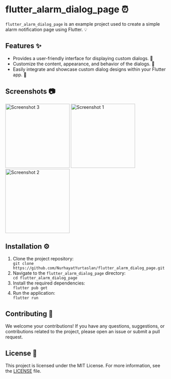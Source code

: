 <!DOCTYPE html>
<html>
<head>
  <title> flutter_alarm_dialog_page ⏰</title>
</head>
<body>
  <h1>flutter_alarm_dialog_page ⏰</h1>
  <p><code>flutter_alarm_dialog_page</code> is an example project used to create a simple alarm notification page using Flutter. 💡</p>
  
  
<h2>Features ✨</h2>
<ul>
  <li>Provides a user-friendly interface for displaying custom dialogs. 💬</li>
  <li>Customize the content, appearance, and behavior of the dialogs. 🎨</li>
  <li>Easily integrate and showcase custom dialog designs within your Flutter app. 📱</li>
</ul>
  <h2>Screenshots 📷</h2>
  <img src="https://github.com/NurhayatYurtaslan/flutter_alarm_dialog_page/assets/80510115/e6246b43-e0f1-4385-b2f4-0bc988f71c52" alt="Screenshot 3" width="200">
  <img src="https://github.com/NurhayatYurtaslan/flutter_alarm_dialog_page/assets/80510115/d709160a-0666-4574-aba4-63fae858a111" alt="Screenshot 1" width="200">
  <img src="https://github.com/NurhayatYurtaslan/flutter_alarm_dialog_page/assets/80510115/0008d614-18e3-4cb3-9e5b-d7ae4ed7cf2e" alt="Screenshot 2" width="200">

  <h2>Installation ⚙️</h2>
  <ol>
    <li>Clone the project repository:</li>
    <code>git clone https://github.com/NurhayatYurtaslan/flutter_alarm_dialog_page.git</code>
    <li>Navigate to the <code>flutter_alarm_dialog_page</code> directory:</li>
    <code>cd flutter_alarm_dialog_page</code>
    <li>Install the required dependencies:</li>
    <code>flutter pub get</code>
    <li>Run the application:</li>
    <code>flutter run</code>
  </ol>

  <h2>Contributing 🤝</h2>
  <p>We welcome your contributions! If you have any questions, suggestions, or contributions related to the project, please open an issue or submit a pull request.</p>

  <h2>License 📄</h2>
  <p>This project is licensed under the MIT License. For more information, see the <a href="LICENSE">LICENSE</a> file.</p>
</body>
</html>
 